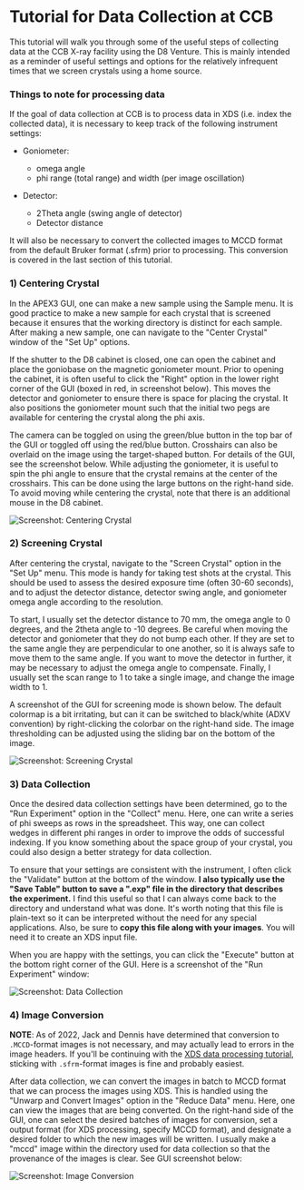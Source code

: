 # Tutorial for Data Collection at CCB

This tutorial will walk you through some of the useful steps of
collecting data at the CCB X-ray facility using the D8 Venture. This
is mainly intended as a reminder of useful settings and options for the
relatively infrequent times that we screen crystals using a home source. 

### Things to note for processing data

If the goal of data collection at CCB is to process data in XDS
(i.e. index the collected data), it is necessary to keep track of the
following instrument settings:

- Goniometer:
    - omega angle
    - phi range (total range) and width (per image oscillation)

- Detector:
    - 2Theta angle (swing angle of detector)
    - Detector distance

It will also be necessary to convert the collected images to MCCD format
from the default Bruker format (.sfrm) prior to processing. This conversion is
covered in the last section of this tutorial. 

### 1) Centering Crystal

In the APEX3 GUI, one can make a new sample using the Sample menu. It is good
practice to make a new sample for each crystal that is screened because it ensures
that the working directory is distinct for each sample. After making a new sample, one
can navigate to the "Center Crystal" window of the "Set Up" options.

If the shutter to the D8 cabinet is closed, one can open the cabinet and
place the goniobase on the magnetic goniometer mount. Prior to opening the
cabinet, it is often useful to click the "Right" option in the lower right corner of the
GUI (boxed in red, in screenshot below). This moves the detector and goniometer to ensure there is space for placing the crystal.
It also positions the goniometer mount such that the initial two pegs are available for centering
the crystal along the phi axis.

The camera can be toggled on using the green/blue button in the top bar of the GUI or toggled off
using the red/blue button. Crosshairs can also be overlaid on the image using the target-shaped button. For
details of the GUI, see the screenshot below. While adjusting the goniometer, it is useful to spin the phi
angle to ensure that the crystal remains at the center of the crosshairs. This can be done using the large buttons on the
right-hand side. To avoid moving while centering the crystal, note that there is an additional mouse in the D8 cabinet. 

![Screenshot: Centering Crystal](/tutorial/images/GUI_CenterCrystal.PNG)

### 2) Screening Crystal

After centering the crystal, navigate to the "Screen Crystal" option in the "Set Up" menu. This mode is handy for taking test
shots at the crystal. This should be used to assess the desired exposure time (often 30-60 seconds), and to adjust the detector distance, detector
swing angle, and goniometer omega angle according to the resolution.

To start, I usually set the detector distance to 70 mm, the omega angle to 0 degrees, and the 2theta angle to -10 degrees. Be careful when moving
the detector and goniometer that they do not bump each other. If they are set to the same angle they are perpendicular to one another, so it is always
safe to move them to the same angle. If you want to move the detector in further, it may be necessary to adjust the omega angle to compensate. Finally,
I usually set the scan range to 1 to take a single image, and change the image width to 1.

A screenshot of the  GUI for screening mode is shown below. The default colormap is a bit irritating, but can it can be switched to black/white (ADXV convention)
by right-clicking the colorbar on the right-hand side. The image thresholding can be adjusted using the sliding bar on the bottom of the image.

![Screenshot: Screening Crystal](/tutorial/images/GUI_ScreenCrystal.PNG)

### 3) Data Collection

Once the desired data collection settings have been determined, go to the "Run Experiment" option in the "Collect" menu. Here, one can write a series of phi sweeps
as rows in the spreadsheet. This way, one can collect wedges in different phi ranges in order to improve the odds of successful indexing. If you know something about
the space group of your crystal, you could also design a better strategy for data collection.

To ensure that your settings are consistent with the instrument, I often
click the "Validate" button at the bottom of the window. **I also typically use the "Save Table" button to save a ".exp" file in the directory that describes the experiment.**
I find this useful so that I can always come back to the directory and understand what was done. It's worth noting that this file is plain-text so it can be interpreted
without the need for any special applications. Also, be sure to **copy this file along with your images**. You will need it to create an XDS input file.

When you are happy with the settings, you can click the "Execute" button at the bottom right corner of the GUI. Here is a screenshot of the "Run Experiment" window:

![Screenshot: Data Collection](/tutorial/images/GUI_PhiSweep.PNG)

### 4) Image Conversion

**NOTE**: As of 2022, Jack and Dennis have determined that conversion to `.MCCD`-format images is not necessary, and may actually lead to errors in the image headers. If you'll be continuing with the [XDS data processing tutorial](/tutorial/2_processing_tutorial.md), sticking with `.sfrm`-format images is fine and probably easiest.

After data collection, we can convert the images in batch to MCCD format that we can process the images using XDS. This is handled using the "Unwarp and Convert Images"
option in the "Reduce Data" menu. Here, one can view the images that are being converted. On the right-hand side of the GUI, one can select the desired batches of images
for conversion, set a output format (for XDS processing, specify MCCD format), and designate a desired folder to which the new images will be written. I usually make a
"mccd" image within the directory used for data collection so that the provenance of the images is clear. See GUI screenshot below:

![Screenshot: Image Conversion](/tutorial/images/GUI_ImageConversion.PNG)
